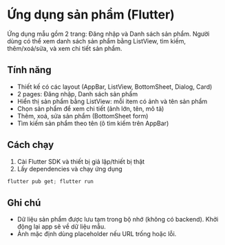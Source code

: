 # Ứng dụng sản phẩm (Flutter)

Ứng dụng mẫu gồm 2 trang: Đăng nhập và Danh sách sản phẩm. Người dùng có thể xem danh sách sản phẩm bằng ListView, tìm kiếm, thêm/xoá/sửa, và xem chi tiết sản phẩm.

## Tính năng

- Thiết kế có các layout (AppBar, ListView, BottomSheet, Dialog, Card)
- 2 pages: Đăng nhập, Danh sách sản phẩm
- Hiển thị sản phẩm bằng ListView: mỗi item có ảnh và tên sản phẩm
- Chọn sản phẩm để xem chi tiết (ảnh lớn, tên, mô tả)
- Thêm, xoá, sửa sản phẩm (BottomSheet form)
- Tìm kiếm sản phẩm theo tên (ô tìm kiếm trên AppBar)

## Cách chạy

1. Cài Flutter SDK và thiết bị giả lập/thiết bị thật
2. Lấy dependencies và chạy ứng dụng

```powershell
flutter pub get; flutter run
```

## Ghi chú

- Dữ liệu sản phẩm được lưu tạm trong bộ nhớ (không có backend). Khởi động lại app sẽ về dữ liệu mẫu.
- Ảnh mặc định dùng placeholder nếu URL trống hoặc lỗi.
